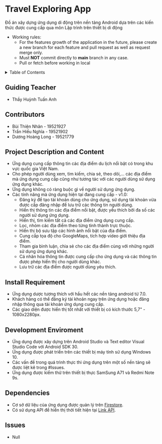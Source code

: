 # Travel Exploring App
Đồ án xây dựng ứng dụng di động trên nền tảng Android dựa trên các kiến thức được cung cấp qua môn Lập trình trên thiết bị di động

* Working rules:
  * For the features growth of the application in the future, please create a new branch for each feature and pull request as well as request merge only.
  * Must **NOT** commit directly to **main** branch in any case. 
  * Pull or fetch before working in local

<details>
  <summary>Table of Contents</summary>
  <ol>
    <li><a href="#Guiding-Teacher">Guiding Teacher</a></li>
    <li><a href="#Contributors">Contributors</a></li>
    <li><a href="#Project-Description and Content">Project Description and Content</a></li>
    <li><a href="#Install-Requirement">Install Requirement</a></li>
    <li><a href="#Development-Enviroment">Development Enviroment</a></li>
    <li><a href="#Dependencies">Dependencies</a></li>
    <li><a href="#Issues">Issues</a></li>
  </ol>
</details>

## Guiding Teacher
 * Thầy Huỳnh Tuấn Anh

## Contributors
 * Bùi Thiện Nhân - 19521927
 * Trần Hiếu Nghĩa - 19521902
 * Dương Hoàng Long - 19521779
 
## Project Description and Content
 * Ứng dụng cung cấp thông tin các địa điểm du lịch nổi bật có trong khu vực quốc gia Việt Nam.
 * Cho phép người dùng xem, tìm kiếm, chia sẻ, theo dõi,... các địa điểm mà ứng dụng cung cấp cũng như tương tác với các người dùng sử dụng ứng dụng khác.
 * Ứng dụng không có ràng buộc gì về người sử dụng ứng dụng.
 * Các tính năng mà ứng dụng hiện tại đang cung cấp - v1.0:
     * Đăng ký để tạo tài khoản dùng cho ứng dụng, sử dụng tài khoản vừa được cấp đăng nhập để lưu trữ các thông tin người dùng.
     * Hiển thị thông tin các địa điểm nổi bật, được yếu thích bởi đa số các người sử dụng ứng dụng.
     * Hiển thị, tìm kiếm tất cả các địa điểm ứng dụng cung cấp.
     * Lọc, nhóm các địa điểm theo từng tỉnh thành trực thuộc.
     * Hiển thị bộ sưu tập các hình ảnh nổi bật của địa điểm.
     * Cung cấp tọa độ cho GoogleMaps, tích hợp video giới thiệu địa điểm.
     * Tham gia bình luận, chia sẻ cho các địa điểm cùng với những người sử dụng ứng dụng khác.
     * Cá nhân hóa thông tin được cung cấp cho ứng dụng và các thông tin được phép hiển thị cho người dùng khác.
     * Lưu trữ các địa điểm được người dùng yêu thích.

## Install Requirement
 * Ứng dụng dược tương thích với hầu hết các nền tảng android từ 7.0.
 * Khách hàng có thể đăng ký tài khoản ngay trên ứng dụng hoặc đăng nhập thông qua tài khoản ứng dụng cung cấp.
 * Các giao diện được hiển thị tốt nhất với thiết bị có kích thước 5,7" - 1080x2280px.

## Development Enviroment
 * Ứng dụng được xây dựng trên Android Studio và Text editor Visual Studio Code với Android SDK 30.
 * Ứng dụng được phát triển trên các thiết bị máy tính sử dụng Windows 10.
 * Các vấn đề trong quá trình thực thi ứng dụng trên một số nền tảng sẽ được liệt kê trong #Issues.
 * Ứng dụng được kiểm thử trên thiết bị thực SamSung A71 và Redmi Note 9s.

## Dependencies
 * Cơ sở dữ liệu của ứng dụng được quản lý trên [Firestore](https://firebase.google.com/docs/firestore).
 * Có sử dụng API để hiển thị thời tiết hiện tại [Link API](https://openweathermap.org/api).

## Issues
  * Null
